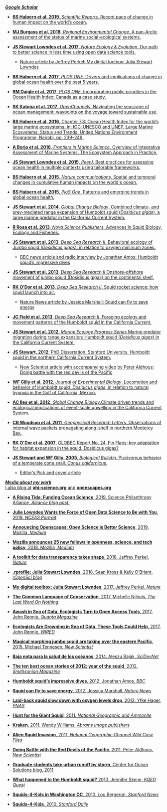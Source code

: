 [***Google Scholar***](https://scholar.google.com/citations?user=qr9gICIAAAAJ&hl=en&authuser=1)

- [**BS Halpern et al. 2019**, *Scientific Reports*. Recent pace of change in human impact on the world’s ocean.](https://www.nature.com/articles/s41598-019-47201-9) 

- [**MJ Burgass et al. 2018**, *Regional Environmental Change*. A pan-Arctic assessment of the status of marine social-ecological systems.](https://link.springer.com/article/10.1007/s10113-018-1395-6)

- [**JS Stewart Lowndes et al. 2017**. *Nature Ecology & Evolution*. Our path to better science in less time using open data science tools.](https://www.nature.com/articles/s41559-017-0160)

    - [Nature article by Jeffrey Perkel: My digital toolbox: Julia Stewart Lowndes](http://blogs.nature.com/naturejobs/2017/05/23/techblog-julia-stewart-lowndes/)

- [**BS Halpern et al. 2017**, *PLOS ONE*. Drivers and implications of change in global ocean health over the past 5 years.](http://journals.plos.org/plosone/article?id=10.1371/journal.pone.0178267) 

- [**RM Daigle et al. 2017**, *PLOS ONE*. Incorporating public priorities in the Ocean Health Index: Canada as a case study.](http://journals.plos.org/plosone/article?id=10.1371/journal.pone.0178044) 
    
- [**SK Katona et al. 2017**. *OpenChannels*. Navigating the seascape of ocean management: waypoints on the voyage toward sustainable use.](https://www.openchannels.org/literature/16817)

- [**BS Halpern et al. 2016**, Chapter 7.8: Ocean Health Index for the world’s large marine ecosystems. In: IOC-UNESCO and UNEP. Large Marine Ecosystems: Status and Trends. United Nations Environment Programme, Nairobi, pp. 239–249.](http://www.geftwap.org/publications/lmes-technical-report/view)

- [**A Borja et al. 2016**, *Frontiers in Marine Science*. Overview of Integrative Assessment of Marine Systems: The Ecosystem Approach in Practice.](http://dx.doi.org/10.3389/fmars.2016.00020)

- [**JS Stewart Lowndes et al. 2015**, *PeerJ*. Best practices for assessing ocean health in multiple contexts using tailorable frameworks.](https://doi.org/10.7717/peerj.1503)

- [**BS Halpern et al. 2015**, *Nature communications*. Spatial and temporal changes in cumulative human impacts on the world's ocean.](http://www.nature.com/ncomms/2015/150714/ncomms8615/full/ncomms8615.html?message-global=remove&WT.ec_id=NCOMMS-20150715&spMailingID=49102925&spUserID=ODkwMTM2NjQyNgS2&spJobID=721894001&spReportId=NzIxODk0MDAxS0)

- [**BS Halpern et al. 2015**, *PloS One*. Patterns and emerging trends in global ocean health.](http://journals.plos.org/plosone/article?id=10.1371/journal.pone.0117863) 

- [**JS Stewart et al. 2014**, *Global Change Biology*. Combined climate- and prey-mediated range expansion of Humboldt squid (*Dosidicus gigas*), a large marine predator in the California Current System.](http://onlinelibrary.wiley.com/doi/10.1111/gcb.12502/abstract) 

- [**R Rosa et al. 2013**, *Nova Science Publishers.* Advances in Squid Biology, Ecology and Fisheries.](https://books.google.com/books?id=ybKknQEACAAJ&dq=Advances+in+Squid+Biology,+Ecology+and+Fisheries+Nova+publishers&hl=en&sa=X&ved=0ahUKEwjCjc2VofPLAhXCsIMKHTN7CKYQ6AEIHTAA)

- [**JS Stewart et al. 2013**, *Deep Sea Research II*. Behavioral ecology of Jumbo squid (*Dosidicus gigas*): in relation to oxygen minimum zones.](http://www.sciencedirect.com/science/article/pii/S0967064512000860) 

    - [BBC news article and radio interview by Jonathan Amos: Humboldt squid’s impressive dives](http://www.bbc.com/news/science-environment-17117200)

- [**JS Stewart et al. 2013**, *Deep Sea Research II* Onshore-offshore movement of jumbo squid (Dosidicus gigas) on the continental shelf.](http://www.sciencedirect.com/science/article/pii/S0967064512001592) 

- [**RK O’Dor et al. 2013**, *Deep Sea Research II*. Squid rocket science: how squid launch into air.](http://www.sciencedirect.com/science/article/pii/S0967064512000884)

    - [Nature News article by Jessica Marshall: Squid can fly to save energy](http://www.nature.com/news/squid-can-fly-to-save-energy-1.10060)

- [**JC Field et al. 2013**, *Deep Sea Research II*. Foraging ecology and movement patterns of the Humboldt squid in the California Current.](http://www.sciencedirect.com/science/article/pii/S0967064512001713)

- [**JS Stewart et al. 2012**. *Marine Ecology Progress Series* Marine predator migration during range expansion: Humboldt squid (*Dosidicus gigas*) in the California Current System.](http://www.int-res.com/abstracts/meps/v471/p135-150/)

- [**JS Stewart, 2012**. PhD Dissertation, Stanford University. Humboldt squid in the northern California Current System.](https://purl.stanford.edu/pb685tk3754) 

    - [New Scientist article with accompanying video by Peter Aldhous: Doing battle with the red devils of the Pacific](http://www.sciencedirect.com/science/article/pii/S0262407910600243)
    
- [**WF Gilly et al. 2012**, *Journal of Experimental Biology*. Locomotion and behavior of Humboldt squid, *Dosidicus gigas*, in relation to natural hypoxia in the Gulf of California, Mexico.](http://jeb.biologists.org/content/215/18/3175.short)

- [**AC Iles et al. 2012**, *Global Change Biology*.Climate driven trends and ecological implications of event-scale upwelling in the California Current System.](http://onlinelibrary.wiley.com/doi/10.1111/j.1365-2486.2011.02567.x/abstract;jsessionid=5A5A881CBF90CDB4245F3C08AE441DD6.f03t03?deniedAccessCustomisedMessage=&userIsAuthenticated=false)

- [**CB Woodson et al. 2011**, *Geophysical Research Letters*. Observations of internal wave packets propagating along-shelf in northern Monterey Bay.](http://onlinelibrary.wiley.com/doi/10.1029/2010GL045453/abstract?deniedAccessCustomisedMessage=&userIsAuthenticated=false).

- [**RK O'Dor et al. 2007**. GLOBEC Report No. 24. Fin Flaps: key adaptation for habitat expansion in the squid, Dosidicus gigas?](http://www.globec.org/index.php?act=downloads&view=item&did=80)

- [**JS Stewart and WF Gilly. 2005**, *Biological Bulletin*. Piscivorous behavior of a temperate cone snail, *Conus californicus*.](http://www.biolbull.org/content/209/2/146.short)

    - [Editor’s Pick and cover article](http://www.biolbull.org/content/209/2.cover-expansion)


[***Media about my work***]()  
[I also blog at]() [**ohi-science.org**](http://ohi-science.org) [and]() [**openscapes.org**](https://openscapes.org)

- [**A Rising Tide: Funding Ocean Science**, 2019. Science Philanthropy Alliance, *Alliance blog post*.](https://www.sciencephilanthropyalliance.org/a-rising-tide-funding-ocean-science-alliance-blog-post/)

- [**Julie Lowndes Wants the Force of Open Data Science to Be with You**, 2019. *NCEAS Portrait*](https://www.nceas.ucsb.edu/news/nceas-portrait-julie-lowndes)

<!--- https://sbseasons.com/2019/02/women-in-science-photo-exhibition-at-moxi/ --->

- [**Announcing Openscapes: Open Science is Better Science**, 2019. Mozilla, *Medium*](https://medium.com/read-write-participate/announcing-openscapes-open-science-is-better-science-debe520d3de5)

- [**Mozilla announces 25 new fellows in openness, science, and tech policy**, 2018. Mozilla, *Medium*](https://blog.mozilla.org/blog/2018/08/21/mozilla-announces-25-new-fellows-in-openness-science-and-tech-policy/)

- [**A toolkit for data transparency takes shape**, 2018. Jeffrey Perkel, *Nature*](https://www.nature.com/articles/d41586-018-05990-5)

- [**.rprofile: Julia Stewart Lowndes**, 2018. Sean Kross & Kelly O’Briant, *rOpenSci blog*](https://ropensci.org/blog/2018/02/09/rprofile-julia-stewart-lowndes/)

- [**My digital toolbox: Julia Stewart Lowndes**, 2017. Jeffrey Perkel, *Nature* ](http://blogs.nature.com/naturejobs/2017/05/23/techblog-julia-stewart-lowndes/)  

- [**The Common Language of Conservation**, 2017. Michelle Nijhuis, *The Last Word On Nothing*](http://www.lastwordonnothing.com/2017/05/24/the-common-language-of-conservation/)

- [**Awash in Sea of Data, Ecologists Turn to Open Access Tools**, 2017. John Rennie, *Quanta Magazine*](https://www.quantamagazine.org/awash-in-sea-of-data-ecologists-turn-to-open-access-tools-20170524/)

- [**Ecologists Are Drowning in Sea of Data. These Tools Could Help**, 2017. John Rennie, *WIRED*](https://www.wired.com/2017/05/ecologists-drowning-sea-data-open-access-tools-help)

- [**Magical morphing jumbo squid are taking over the eastern Pacific**, 2015. Michael Tennesen, *New Scientist*](https://www.newscientist.com/article/mg22730380-600-magical-morphing-jumbo-squid-are-taking-over-the-eastern-pacific/?utm_source=NSNS&utm_medium=SOC&utm_campaign=hoot&cmpid=SOC%7CNSNS%7C2015-GLOBAL-hoot) 

- [**Baja nota para la salud de los océanos**, 2014. Aleszu Bajak, *SciDevNet*](http://www.scidev.net/america-latina/conservacion/noticias/baja-nota-para-la-salud-de-los-oceanos.html)

- [**The ten best ocean stories of 2012: year of the squid**, 2012. *Smithsonian Magazine* ](http://www.smithsonianmag.com/ist/?next=/science/2012/12/the-ten-best-ocean-stories-of-2012)

- [**Humboldt squid’s impressive dives**, 2012. Jonathan Amos, *BBC*](http://www.bbc.com/news/science-environment-17117200)

- [**Squid can fly to save energy**, 2012. Jessica Marshall, *Nature News*](http://www.nature.com/news/squid-can-fly-to-save-energy-1.10060) 

- [**Laid-back squid slow down with oxygen levels drop**, 2012. Yfke Hager, *PNAS*](http://jeb.biologists.org/content/215/18/ii) 

- [**Hunt for the Giant Squid**, 2011. *National Geographic and Ammonite*](http://www.ammonite.co.uk/news/hunt-for-the-giant-squid/)

- [**Kraken**, 2011. Wendy Williams, *Abrams Image publishers*](http://www.abramsbooks.com/product/kraken_9780810984653/) 

- [**Alien Squid Invasion**, 2011. *National Geographic Channel Wild Case Files*](http://natgeotv.com/za/wild-case-files/videos/cannibal-squid-invasion) 

- [**Doing Battle with the Red Devils of the Pacific**, 2011. Peter Aldhous, *New Scientist*](http://www.sciencedirect.com/science/article/pii/S0262407910600243) 

- [**Graduate students take urban runoff by storm**, Center for Ocean Solutions blog, 2011]()

- [**What happened to the Humboldt squid?** 2010. Jennifer Skene, *KQED Quest*](http://ww2.kqed.org/quest/2010/08/09/what-happened-to-the-humboldt-squid-2/) 

- [**Squids-4-Kids in Washington DC**, 2010. Lou Bergeron, *Stanford News*](http://news.stanford.edu/news/2010/october/squids-for-kids-102210.html) 

- [**Squids-4-Kids**, 2010. *Stanford Daily*](http://www.stanforddaily.com/2010/11/08/squids-for-kids-brings-cephalopods-to-the-classroom/)
